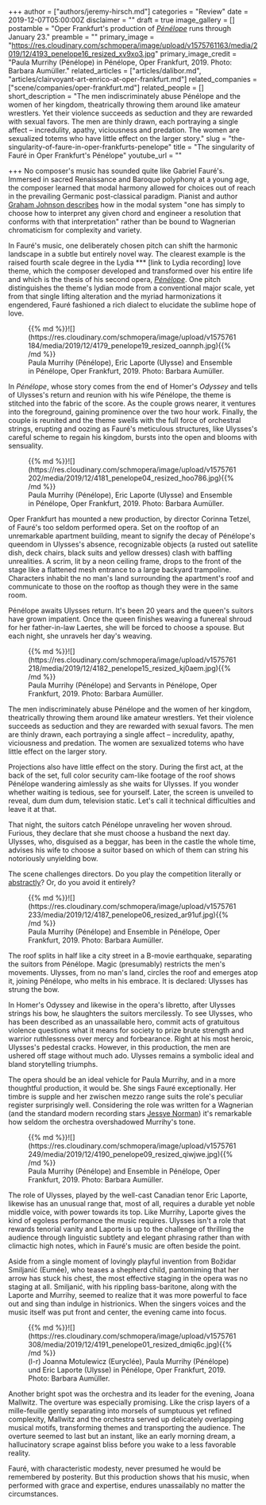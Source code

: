 +++
author = ["authors/jeremy-hirsch.md"]
categories = "Review"
date = 2019-12-07T05:00:00Z
disclaimer = ""
draft = true
image_gallery = []
postamble = "Oper Frankfurt's production of [_Pénélope_]() runs through January 23."
preamble = ""
primary_image = "https://res.cloudinary.com/schmopera/image/upload/v1575761163/media/2019/12/4193_penelope16_resized_xv9xo3.jpg"
primary_image_credit = "Paula Murrihy (Pénélope) in Pénélope, Oper Frankfurt, 2019. Photo: Barbara Aumüller."
related_articles = ["articles/dalibor.md", "articles/clairvoyant-art-enrico-at-oper-frankfurt.md"]
related_companies = ["scene/companies/oper-frankfurt.md"]
related_people = []
short_description = "The men indiscriminately abuse Pénélope and the women of her kingdom, theatrically throwing them around like amateur wrestlers. Yet their violence succeeds as seduction and they are rewarded with sexual favors. The men are thinly drawn, each portraying a single affect – incredulity, apathy, viciousness and predation. The women are sexualized totems who have little effect on the larger story."
slug = "the-singularity-of-faure-in-oper-frankfurts-penelope"
title = "The singularity of Fauré in Oper Frankfurt's Pénélope"
youtube_url = ""

+++
No composer's music has sounded quite like Gabriel Fauré's. Immersed in sacred Renaissance and Baroque polyphony at a young age, the composer learned that modal harmony allowed for choices out of reach in the prevailing Germanic post-classical paradigm. Pianist and author [Graham Johnson describes](https://books.google.de/books/about/Gabriel_Faur%C3%A9.html?id=9KYHAQAAMAAJ&redir_esc=y) how in the modal system "one has simply to choose how to interpret any given chord and engineer a resolution that conforms with that interpretation" rather than be bound to Wagnerian chromaticism for complexity and variety.

In Fauré's music, one deliberately chosen pitch can shift the harmonic landscape in a subtle but entirely novel way. The clearest example is the raised fourth scale degree in the Lydia *** \[link to Lydia recording\] love theme, which the composer developed and transformed over his entire life and which is the thesis of his second opera, [_Pénélope_](https://oper-frankfurt.de/de/spielplan/penelope/). One pitch distinguishes the theme's lydian mode from a conventional major scale, yet from that single lifting alteration and the myriad harmonizations it engendered, Fauré fashioned a rich dialect to elucidate the sublime hope of love.

<figure data-type="image">{{% md %}}![](https://res.cloudinary.com/schmopera/image/upload/v1575761184/media/2019/12/4179_penelope19_resized_oannph.jpg){{% /md %}}

<figcaption>Paula Murrihy (Pénélope), Eric Laporte (Ulysse) and Ensemble in Pénélope, Oper Frankfurt, 2019. Photo: Barbara Aumüller.</figcaption>  
</figure>

In _Pénélope_, whose story comes from the end of Homer's _Odyssey_ and tells of Ulysses's return and reunion with his wife Pénélope, the theme is stitched into the fabric of the score. As the couple grows nearer, it ventures into the foreground, gaining prominence over the two hour work. Finally, the couple is reunited and the theme swells with the full force of orchestral strings, erupting and oozing as Fauré's meticulous structures, like Ulysses's careful scheme to regain his kingdom, bursts into the open and blooms with sensuality.

<figure data-type="image">{{% md %}}![](https://res.cloudinary.com/schmopera/image/upload/v1575761202/media/2019/12/4181_penelope04_resized_hoo786.jpg){{% /md %}}

<figcaption>Paula Murrihy (Pénélope), Eric Laporte (Ulysse) and Ensemble in Pénélope, Oper Frankfurt, 2019. Photo: Barbara Aumüller.</figcaption>  
</figure>

Oper Frankfurt has mounted a new production, by director Corinna Tetzel, of Fauré's too seldom performed opera. Set on the rooftop of an unremarkable apartment building, meant to signify the decay of Pénélope's queendom in Ulysses's absence, recognizable objects (a rusted out satellite dish, deck chairs, black suits and yellow dresses) clash with baffling unrealities. A scrim, lit by a neon ceiling frame, drops to the front of the stage like a flattened mesh entrance to a large backyard trampoline. Characters inhabit the no man's land surrounding the apartment's roof and communicate to those on the rooftop as though they were in the same room.

Pénélope awaits Ulysses return. It's been 20 years and the queen's suitors have grown impatient. Once the queen finishes weaving a funereal shroud for her father-in-law Laertes, she will be forced to choose a spouse. But each night, she unravels her day's weaving.

<figure data-type="image">{{% md %}}![](https://res.cloudinary.com/schmopera/image/upload/v1575761218/media/2019/12/4182_penelope15_resized_kj0aem.jpg){{% /md %}}

<figcaption>Paula Murrihy (Pénélope) and Servants in Pénélope, Oper Frankfurt, 2019. Photo: Barbara Aumüller.</figcaption>  
</figure>

The men indiscriminately abuse Pénélope and the women of her kingdom, theatrically throwing them around like amateur wrestlers. Yet their violence succeeds as seduction and they are rewarded with sexual favors. The men are thinly drawn, each portraying a single affect – incredulity, apathy, viciousness and predation. The women are sexualized totems who have little effect on the larger story.

Projections also have little effect on the story. During the first act, at the back of the set, full color security cam-like footage of the roof shows Pénélope wandering aimlessly as she waits for Ulysses. If you wonder whether waiting is tedious, see for yourself. Later, the screen is unveiled to reveal, dum dum dum, television static. Let's call it technical difficulties and leave it at that.

That night, the suitors catch Pénélope unraveling her woven shroud. Furious, they declare that she must choose a husband the next day. Ulysses, who, disguised as a beggar, has been in the castle the whole time, advises his wife to choose a suitor based on which of them can string his notoriously unyielding bow.

The scene challenges directors. Do you play the competition literally or [abstractly](https://www.youtube.com/watch?v=jdaTEigWpJ4)? Or, do you avoid it entirely?

<figure data-type="image">{{% md %}}![](https://res.cloudinary.com/schmopera/image/upload/v1575761233/media/2019/12/4187_penelope06_resized_ar91uf.jpg){{% /md %}}

<figcaption>Paula Murrihy (Pénélope) and Ensemble in Pénélope, Oper Frankfurt, 2019. Photo: Barbara Aumüller.</figcaption>  
</figure>

The roof splits in half like a city street in a B-movie earthquake, separating the suitors from Pénélope. Magic (presumably) restricts the men's movements. Ulysses, from no man's land, circles the roof and emerges atop it, joining Pénélope, who melts in his embrace. It is declared: Ulysses has strung the bow.

In Homer's Odyssey and likewise in the opera's libretto, after Ulysses strings his bow, he slaughters the suitors mercilessly. To see Ulysses, who has been described as an unassailable hero, commit acts of gratuitous violence questions what it means for society to prize brute strength and warrior ruthlessness over mercy and forbearance. Right at his most heroic, Ulysses's pedestal cracks. However, in this production, the men are ushered off stage without much ado. Ulysses remains a symbolic ideal and bland storytelling triumphs.

The opera should be an ideal vehicle for Paula Murrihy, and in a more thoughtful production, it would be. She sings Fauré exceptionally. Her timbre is supple and her zwischen mezzo range suits the role's peculiar register surprisingly well. Considering the role was written for a Wagnerian (and the standard modern recording stars [Jessye Norman](https://open.spotify.com/album/1f2g72EYCrRq1W1Q8Mtm0Z?si=aE0TD2Z_SLicilgWWMNLzQ)) it's remarkable how seldom the orchestra overshadowed Murrihy's tone.

<figure data-type="image">{{% md %}}![](https://res.cloudinary.com/schmopera/image/upload/v1575761249/media/2019/12/4190_penelope09_resized_qiwjwe.jpg){{% /md %}}

<figcaption>Paula Murrihy (Pénélope) and Ensemble in Pénélope, Oper Frankfurt, 2019. Photo: Barbara Aumüller.</figcaption>  
</figure>

The role of Ulysses, played by the well-cast Canadian tenor Eric Laporte, likewise has an unusual range that, most of all, requires a durable yet noble middle voice, with power towards its top. Like Murrihy, Laporte gives the kind of egoless performance the music requires. Ulysses isn't a role that rewards tenorial vanity and Laporte is up to the challenge of thrilling the audience through linguistic subtlety and elegant phrasing rather than with climactic high notes, which in Fauré's music are often beside the point.

Aside from a single moment of lovingly playful invention from Božidar Smiljanić (Eumée), who teases a shepherd child, pantomiming that her arrow has stuck his chest, the most effective staging in the opera was no staging at all. Smiljanić, with his rippling bass-baritone, along with the Laporte and Murrihy, seemed to realize that it was more powerful to face out and sing than indulge in histrionics. When the singers voices and the music itself was put front and center, the evening came into focus.

<figure data-type="image">{{% md %}}![](https://res.cloudinary.com/schmopera/image/upload/v1575761308/media/2019/12/4191_penelope01_resized_dmiq6c.jpg){{% /md %}}

<figcaption>(l-r) Joanna Motulewicz (Euryclée), Paula Murrihy (Pénélope) und Eric Laporte (Ulysse) in Pénélope, Oper Frankfurt, 2019. Photo: Barbara Aumüller.</figcaption>  
</figure>

Another bright spot was the orchestra and its leader for the evening, Joana Mallwitz. The overture was especially promising. Like the crisp layers of a mille-feuille gently separating into morsels of sumptuous yet refined complexity, Mallwitz and the orchestra served up delicately overlapping musical motifs, transforming themes and transporting the audience. The overture seemed to last but an instant, like an early morning dream, a hallucinatory scrape against bliss before you wake to a less favorable reality.

Fauré, with characteristic modesty, never presumed he would be remembered by posterity. But this production shows that his music, when performed with grace and expertise, endures unassailably no matter the circumstances.